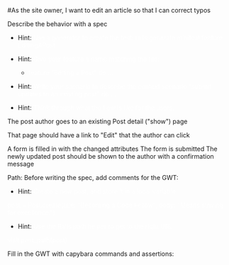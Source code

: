 #As the site owner, I want to edit an article so that I can correct typos

Describe the behavior with a spec
- Hint: <span style="color: white">Use a generator to create the test:</sapn>
rails generate minitest:feature EditingAPost</span>

- Hint: <span style="color: white">Give your feature a name matching the file:
    - <span style="color: white">feature "Editing a Post" do ...</span>

- Hint: <span style="color: white">Write your scenario to describe the context
scenario "submit updates to an existing post" do ...</span>

- Hint: <span style="color: white">Think through what the flow is like for the users.

The post author goes to an existing Post detail ("show") page

That page should have a link to "Edit" that the author can click

A form is filled in with the changed attributes
The form is submitted
The newly updated post should be shown to the author with a confirmation message

Path:
Before writing the spec, add comments for the GWT:

- Hint: <span style="color: white"> Create a new post, and store it in a local variable</span>

<span style="color: white">post = Post.create(title: "Becoming a Code Fellow", body: "Means striving for excellence.")</span>

- Hint: <span style="color: white"> Use the Rails path helper to get to the right URL</span>

<span style="color: white">visit post_path(post)</span>

Fill in the GWT with capybara commands and assertions:

